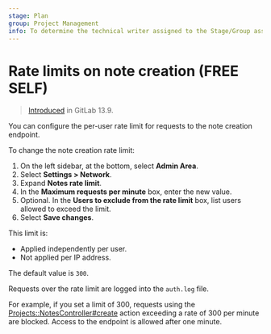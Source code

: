 ```yaml
---
stage: Plan
group: Project Management
info: To determine the technical writer assigned to the Stage/Group associated with this page, see https://about.gitlab.com/handbook/product/ux/technical-writing/#assignments
---
```


# Rate limits on note creation **(FREE SELF)**

> [Introduced](https://gitlab.com/gitlab-org/gitlab/-/merge_requests/53637) in GitLab 13.9.

You can configure the per-user rate limit for requests to the note creation endpoint.

To change the note creation rate limit:

1. On the left sidebar, at the bottom, select **Admin Area**.
1. Select **Settings > Network**.
1. Expand **Notes rate limit**.
1. In the **Maximum requests per minute** box, enter the new value.
1. Optional. In the **Users to exclude from the rate limit** box, list users allowed to exceed the limit.
1. Select **Save changes**.

This limit is:

- Applied independently per user.
- Not applied per IP address.

The default value is `300`.

Requests over the rate limit are logged into the `auth.log` file.

For example, if you set a limit of 300, requests using the
[Projects::NotesController#create](https://gitlab.com/gitlab-org/gitlab/-/blob/master/app/controllers/projects/notes_controller.rb)
action exceeding a rate of 300 per minute are blocked. Access to the endpoint is allowed after one minute.
